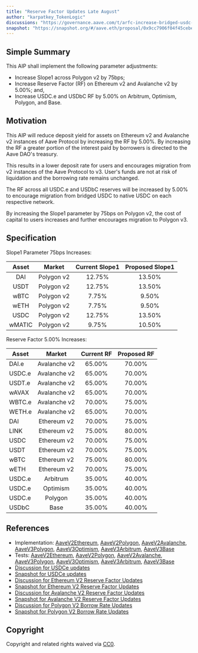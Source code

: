 ```yaml
---
title: "Reserve Factor Updates Late August"
author: "karpatkey_TokenLogic"
discussions: "https://governance.aave.com/t/arfc-increase-bridged-usdc-reserve-factor-across-all-deployments/17787"
snapshot: "https://snapshot.org/#/aave.eth/proposal/0x9cc7906f04f45cebeaa48a05ed281f49da00d89c4dd988a968272fa179f14d06"
---
```


## Simple Summary

This AIP shall implement the following parameter adjustments:

- Increase Slope1 across Polygon v2 by 75bps;
- Increase Reserve Factor (RF) on Ethereum v2 and Avalanche v2 by 5.00%; and,
- Increase USDC.e and USDbC RF by 5.00% on Arbitrum, Optimism, Polygon, and Base.

## Motivation

This AIP will reduce deposit yield for assets on Ethereum v2 and Avalanche v2 instances of Aave Protocol by increasing the RF by 5.00%. By increasing the RF a greater portion of the interest paid by borrowers is directed to the Aave DAO's treasury.

This results in a lower deposit rate for users and encourages migration from v2 instances of the Aave Protocol to v3. User's funds are not at risk of liquidation and the borrowing rate remains unchanged.

The RF across all USDC.e and USDbC reserves will be increased by 5.00% to encourage migration from bridged USDC to native USDC on each respective network.

By increasing the Slope1 parameter by 75bps on Polygon v2, the cost of capital to users increases and further encourages migration to Polygon v3.

## Specification

Slope1 Parameter 75bps Increases:

| Asset  |   Market   | Current Slope1 | Proposed Slope1 |
| :----: | :--------: | :------------: | :-------------: |
|  DAI   | Polygon v2 |     12.75%     |     13.50%      |
|  USDT  | Polygon v2 |     12.75%     |     13.50%      |
|  wBTC  | Polygon v2 |     7.75%      |      9.50%      |
|  wETH  | Polygon v2 |     7.75%      |      9.50%      |
|  USDC  | Polygon v2 |     12.75%     |     13.50%      |
| wMATIC | Polygon v2 |     9.75%      |     10.50%      |

Reserve Factor 5.00% Increases:

| Asset  |    Market    | Current RF | Proposed RF |
| ------ | :----------: | :--------: | :---------: |
| DAI.e  | Avalanche v2 |   65.00%   |   70.00%    |
| USDC.e | Avalanche v2 |   65.00%   |   70.00%    |
| USDT.e | Avalanche v2 |   65.00%   |   70.00%    |
| wAVAX  | Avalanche v2 |   65.00%   |   70.00%    |
| WBTC.e | Avalanche v2 |   70.00%   |   75.00%    |
| WETH.e | Avalanche v2 |   65.00%   |   70.00%    |
| DAI    | Ethereum v2  |   70.00%   |   75.00%    |
| LINK   | Ethereum v2  |   75.00%   |   80.00%    |
| USDC   | Ethereum v2  |   70.00%   |   75.00%    |
| USDT   | Ethereum v2  |   70.00%   |   75.00%    |
| wBTC   | Ethereum v2  |   75.00%   |   80.00%    |
| wETH   | Ethereum v2  |   70.00%   |   75.00%    |
| USDC.e |   Arbitrum   |   35.00%   |   40.00%    |
| USDC.e |   Optimism   |   35.00%   |   40.00%    |
| USDC.e |   Polygon    |   35.00%   |   40.00%    |
| USDbC  |     Base     |   35.00%   |   40.00%    |

## References

- Implementation: [AaveV2Ethereum](https://github.com/bgd-labs/aave-proposals-v3/blob/main/src/20240821_Multi_ReserveFactorUpdatesLateAugust/AaveV2Ethereum_ReserveFactorUpdatesLateAugust_20240821.sol), [AaveV2Polygon](https://github.com/bgd-labs/aave-proposals-v3/blob/main/src/20240821_Multi_ReserveFactorUpdatesLateAugust/AaveV2Polygon_ReserveFactorUpdatesLateAugust_20240821.sol), [AaveV2Avalanche](https://github.com/bgd-labs/aave-proposals-v3/blob/main/src/20240821_Multi_ReserveFactorUpdatesLateAugust/AaveV2Avalanche_ReserveFactorUpdatesLateAugust_20240821.sol), [AaveV3Polygon](https://github.com/bgd-labs/aave-proposals-v3/blob/main/src/20240821_Multi_ReserveFactorUpdatesLateAugust/AaveV3Polygon_ReserveFactorUpdatesLateAugust_20240821.sol), [AaveV3Optimism](https://github.com/bgd-labs/aave-proposals-v3/blob/main/src/20240821_Multi_ReserveFactorUpdatesLateAugust/AaveV3Optimism_ReserveFactorUpdatesLateAugust_20240821.sol), [AaveV3Arbitrum](https://github.com/bgd-labs/aave-proposals-v3/blob/main/src/20240821_Multi_ReserveFactorUpdatesLateAugust/AaveV3Arbitrum_ReserveFactorUpdatesLateAugust_20240821.sol), [AaveV3Base](https://github.com/bgd-labs/aave-proposals-v3/blob/main/src/20240821_Multi_ReserveFactorUpdatesLateAugust/AaveV3Base_ReserveFactorUpdatesLateAugust_20240821.sol)
- Tests: [AaveV2Ethereum](https://github.com/bgd-labs/aave-proposals-v3/blob/main/src/20240821_Multi_ReserveFactorUpdatesLateAugust/AaveV2Ethereum_ReserveFactorUpdatesLateAugust_20240821.t.sol), [AaveV2Polygon](https://github.com/bgd-labs/aave-proposals-v3/blob/main/src/20240821_Multi_ReserveFactorUpdatesLateAugust/AaveV2Polygon_ReserveFactorUpdatesLateAugust_20240821.t.sol), [AaveV2Avalanche](https://github.com/bgd-labs/aave-proposals-v3/blob/main/src/20240821_Multi_ReserveFactorUpdatesLateAugust/AaveV2Avalanche_ReserveFactorUpdatesLateAugust_20240821.t.sol), [AaveV3Polygon](https://github.com/bgd-labs/aave-proposals-v3/blob/main/src/20240821_Multi_ReserveFactorUpdatesLateAugust/AaveV3Polygon_ReserveFactorUpdatesLateAugust_20240821.t.sol), [AaveV3Optimism](https://github.com/bgd-labs/aave-proposals-v3/blob/main/src/20240821_Multi_ReserveFactorUpdatesLateAugust/AaveV3Optimism_ReserveFactorUpdatesLateAugust_20240821.t.sol), [AaveV3Arbitrum](https://github.com/bgd-labs/aave-proposals-v3/blob/main/src/20240821_Multi_ReserveFactorUpdatesLateAugust/AaveV3Arbitrum_ReserveFactorUpdatesLateAugust_20240821.t.sol), [AaveV3Base](https://github.com/bgd-labs/aave-proposals-v3/blob/main/src/20240821_Multi_ReserveFactorUpdatesLateAugust/AaveV3Base_ReserveFactorUpdatesLateAugust_20240821.t.sol)
- [Discussion for USDCe updates](https://governance.aave.com/t/arfc-increase-bridged-usdc-reserve-factor-across-all-deployments/17787/7)
- [Snapshot for USDCe updates](https://snapshot.org/#/aave.eth/proposal/0x9cc7906f04f45cebeaa48a05ed281f49da00d89c4dd988a968272fa179f14d06)
- [Discussion for Ethereum V2 Reserve Factor Updates](https://governance.aave.com/t/arfc-ethereum-v2-reserve-factor-adjustment/16764/16)
- [Snapshot for Ethereum V2 Reserve Factor Updates](https://snapshot.org/#/aave.eth/proposal/0x26a03c08359c340f63b78b0c3e96d37aa0adeda65814643b0886d4719048ea7e)
- [Discussion for Avalanche V2 Reserve Factor Updates](https://governance.aave.com/t/arfc-avalanche-v2-reserve-factor-adjustment/17040/11)
- [Snapshot for Avalanche V2 Reserve Factor Updates](https://snapshot.org/#/aave.eth/proposal/0x770ff4e02634c77aaa09952345551168920f7878b32ab03fcef92763a5fb70ab)
- [Discussion for Polygon V2 Borrow Rate Updates](https://governance.aave.com/t/arfc-polygon-v2-borrow-rate-adjustments/17252/11)
- [Snapshot for Polygon V2 Borrow Rate Updates](https://snapshot.org/#/aave.eth/proposal/0x95643085ee16eb0eaa4110a9f0ea8223009f9521e596e1a958303705a5001363)

## Copyright

Copyright and related rights waived via [CC0](https://creativecommons.org/publicdomain/zero/1.0/).
